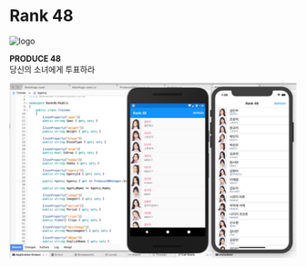 # Rank 48
![logo](http://produce48.mnet.com/images/logo.png)

**PRODUCE 48**\
당신의 소녀에게 투표하라

![sample](sample.png)